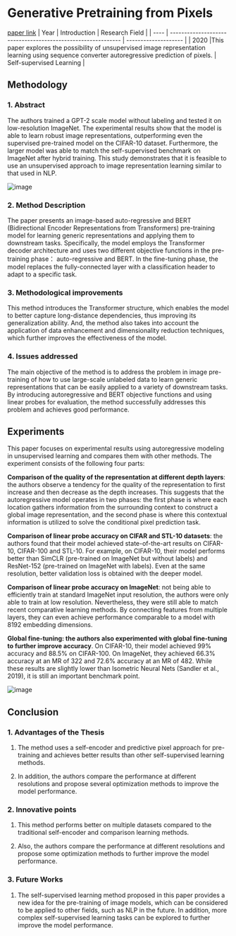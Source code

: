 # Generative Pretraining from Pixels
[paper link](https://cdn.openai.com/papers/Generative_Pretraining_from_Pixels_V2.pdf) 
| Year | Introduction                                                         | Research Field                 |
| ---- | ------------------------------------------------------------ | -------------------- |
| 2020 |This paper explores the possibility of unsupervised image representation learning using sequence converter autoregressive prediction of pixels.          |  Self-supervised Learning         |

## Methodology

### 1. Abstract
   The authors trained a GPT-2 scale model without labeling and tested it on low-resolution ImageNet. The experimental results show that the model is able to learn robust image representations, outperforming even the supervised pre-trained model on the CIFAR-10 dataset. Furthermore, the larger model was able to match the self-supervised benchmark on ImageNet after hybrid training. This study demonstrates that it is feasible to use an unsupervised approach to image representation learning similar to that used in NLP.

   ![image](https://github.com/user-attachments/assets/5312ae8d-bd19-4d8d-a2cf-09ad885f885c)

### 2. Method Description 
  The paper presents an image-based auto-regressive and BERT (Bidirectional Encoder Representations from Transformers) pre-training model for learning generic representations and applying them to downstream tasks. Specifically, the model employs the Transformer decoder architecture and uses two different objective functions in the pre-training phase： auto-regressive and BERT. In the fine-tuning phase, the model replaces the fully-connected layer with a classification header to adapt to a specific task.
  
### 3. Methodological improvements
 This method introduces the Transformer structure, which enables the model to better capture long-distance dependencies, thus improving its generalization ability. And, the method also takes into account the application of data enhancement and dimensionality reduction techniques, which further improves the effectiveness of the model.
 
### 4. Issues addressed 
  The main objective of the method is to address the problem in image pre-training of how to use large-scale unlabeled data to learn generic representations that can be easily applied to a variety of downstream tasks. By introducing autoregressive and BERT objective functions and using linear probes for evaluation, the method successfully addresses this problem and achieves good performance.
  
## Experiments
  This paper focuses on experimental results using autoregressive modeling in unsupervised learning and compares them with other methods. The experiment consists of the following four parts:

**Comparison of the quality of the representation at different depth layers**: the authors observe a tendency for the quality of the representation to first increase and then decrease as the depth increases. This suggests that the autoregressive model operates in two phases: the first phase is where each location gathers information from the surrounding context to construct a global image representation, and the second phase is where this contextual information is utilized to solve the conditional pixel prediction task.

**Comparison of linear probe accuracy on CIFAR and STL-10 datasets**: the authors found that their model achieved state-of-the-art results on CIFAR-10, CIFAR-100 and STL-10. For example, on CIFAR-10, their model performs better than SimCLR (pre-trained on ImageNet but without labels) and ResNet-152 (pre-trained on ImageNet with labels). Even at the same resolution, better validation loss is obtained with the deeper model.

**Comparison of linear probe accuracy on ImageNet**: not being able to efficiently train at standard ImageNet input resolution, the authors were only able to train at low resolution. Nevertheless, they were still able to match recent comparative learning methods. By connecting features from multiple layers, they can even achieve performance comparable to a model with 8192 embedding dimensions.

**Global fine-tuning: the authors also experimented with global fine-tuning to further improve accuracy**. On CIFAR-10, their model achieved 99% accuracy and 88.5% on CIFAR-100. On ImageNet, they achieved 66.3% accuracy at an MR of 322 and 72.6% accuracy at an MR of 482. While these results are slightly lower than Isometric Neural Nets (Sandler et al., 2019), it is still an important benchmark point.

![image](https://github.com/user-attachments/assets/394359ad-d31d-4dff-b730-13cc3db6f118)

## Conclusion

### 1. Advantages of the Thesis
 1. The method uses a self-encoder and predictive pixel approach for pre-training and achieves better results than other self-supervised learning methods.
 
 2. In addition, the authors compare the performance at different resolutions and propose several optimization methods to improve the model performance.
    
### 2. Innovative points
  1. This method performs better on multiple datasets compared to the traditional self-encoder and comparison learning methods.
  
  2. Also, the authors compare the performance at different resolutions and propose some optimization methods to further improve the model performance.
     
### 3. Future Works
  1. The self-supervised learning method proposed in this paper provides a new idea for the pre-training of image models, which can be considered to be applied to other fields, such as NLP in the future. In addition, more complex self-supervised learning tasks can be explored to further improve the model performance.
     
